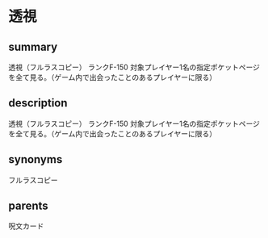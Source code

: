 # 透視

## summary
透視（フルラスコピー）
ランクF-150
対象プレイヤー1名の指定ポケットページを全て見る。（ゲーム内で出会ったことのあるプレイヤーに限る）
## description
透視（フルラスコピー）
ランクF-150
対象プレイヤー1名の指定ポケットページを全て見る。（ゲーム内で出会ったことのあるプレイヤーに限る）
## synonyms
フルラスコピー
## parents
呪文カード